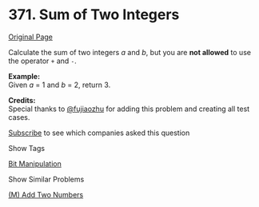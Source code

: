 # 371. Sum of Two Integers

[Original Page](https://leetcode.com/problems/sum-of-two-integers/)

Calculate the sum of two integers _a_ and _b_, but you are **not allowed** to use the operator `+` and `-`.

**Example:**  
Given _a_ = 1 and _b_ = 2, return 3.

**Credits:**  
Special thanks to [@fujiaozhu](https://discuss.leetcode.com/user/fujiaozhu) for adding this problem and creating all test cases.

<div>

[Subscribe](/subscribe/) to see which companies asked this question

</div>

<div>

<div id="tags" class="btn btn-xs btn-warning">Show Tags</div>

<span class="hidebutton">[Bit Manipulation](/tag/bit-manipulation/)</span></div>

<div>

<div id="similar" class="btn btn-xs btn-warning">Show Similar Problems</div>

<span class="hidebutton">[(M) Add Two Numbers](/problems/add-two-numbers/)</span></div>